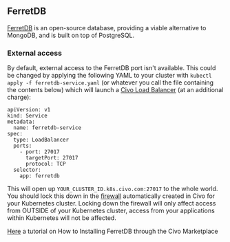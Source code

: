 ## FerretDB

[FerretDB](https://www.ferretdb.com/) is an open-source database, providing a viable alternative to MongoDB, and is built on top of PostgreSQL. 

### External access

By default, external access to the FerretDB port isn't available.
This could be changed by applying the following YAML to your cluster with `kubectl apply -f ferretdb-service.yaml`
(or whatever you call the file containing the contents below)
which will launch a [Civo Load Balancer](https://www.civo.com/load-balancers) (at an additional charge):

```
apiVersion: v1
kind: Service
metadata:
  name: ferretdb-service
spec:
  type: LoadBalancer
  ports:
    - port: 27017
      targetPort: 27017
      protocol: TCP
  selector:
    app: ferretdb
```

This will open up `YOUR_CLUSTER_ID.k8s.civo.com:27017` to the whole world.
You should lock this down in the [firewall](https://dashboard.civo.com/firewalls)
automatically created in Civo for your Kubernetes cluster.
Locking down the firewall will only affect access from OUTSIDE of your Kubernetes cluster,
access from your applications within Kubernetes will not be affected.

[Here](https://www.civo.com/learn/install-ferretdb-civo-marketplace) a tutorial on How to Installing FerretDB through the Civo Marketplace
